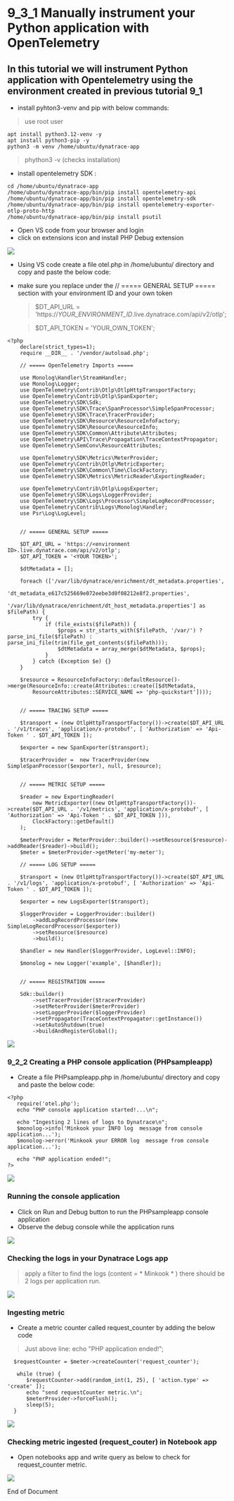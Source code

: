 # 9_3_1 Manually instrument your Python application with OpenTelemetry

## In this tutorial we will instrument Python application with Opentelemetry using the environment created in previous tutorial 9_1

- install pyhton3-venv and pip with below commands:
> use root user
```
apt install python3.12-venv -y
apt install python3-pip -y
python3 -m venv /home/ubuntu/dynatrace-app
```
> phython3 -v  (checks installation)

- install opentelemetry SDK  :

```
cd /home/ubuntu/dynatrace-app
/home/ubuntu/dynatrace-app/bin/pip install opentelemetry-api
/home/ubuntu/dynatrace-app/bin/pip install opentelemetry-sdk
/home/ubuntu/dynatrace-app/bin/pip install opentelemetry-exporter-otlp-proto-http
/home/ubuntu/dynatrace-app/bin/pip install psutil
```
- Open VS code from your browser and login
- click on extensions icon and install PHP Debug extension

![](https://github.com/hakansuku/D1APACTraining/blob/main/images/PHP/phpdebug.png?raw=true)

- Using VS code create a file otel.php in /home/ubuntu/ directory and copy and paste the below code:
  
- make sure you replace under the // ===== GENERAL SETUP ===== section with your environment ID and your own token
	> $DT_API_URL = 'https://_YOUR_ENVIRONMENT_ID_.live.dynatrace.com/api/v2/otlp';
 
 	> $DT_API_TOKEN = 'YOUR_OWN_TOKEN';
 
```
<?php
	declare(strict_types=1);
	require __DIR__ . '/vendor/autoload.php';

	// ===== OpenTelemetry Imports =====

	use Monolog\Handler\StreamHandler;
	use Monolog\Logger;
	use OpenTelemetry\Contrib\Otlp\OtlpHttpTransportFactory;
	use OpenTelemetry\Contrib\Otlp\SpanExporter;
	use OpenTelemetry\SDK\Sdk;
	use OpenTelemetry\SDK\Trace\SpanProcessor\SimpleSpanProcessor;
	use OpenTelemetry\SDK\Trace\TracerProvider;
	use OpenTelemetry\SDK\Resource\ResourceInfoFactory;
	use OpenTelemetry\SDK\Resource\ResourceInfo;
	use OpenTelemetry\SDK\Common\Attribute\Attributes;
	use OpenTelemetry\API\Trace\Propagation\TraceContextPropagator;
	use OpenTelemetry\SemConv\ResourceAttributes;

	use OpenTelemetry\SDK\Metrics\MeterProvider;
	use OpenTelemetry\Contrib\Otlp\MetricExporter;
	use OpenTelemetry\SDK\Common\Time\ClockFactory;
	use OpenTelemetry\SDK\Metrics\MetricReader\ExportingReader;

	use OpenTelemetry\Contrib\Otlp\LogsExporter;
	use OpenTelemetry\SDK\Logs\LoggerProvider;
	use OpenTelemetry\SDK\Logs\Processor\SimpleLogRecordProcessor;
	use OpenTelemetry\Contrib\Logs\Monolog\Handler;
	use Psr\Log\LogLevel;


	// ===== GENERAL SETUP =====
    
	$DT_API_URL = 'https://<environment ID>.live.dynatrace.com/api/v2/otlp';
	$DT_API_TOKEN = '<YOUR TOKEN>';

	$dtMetadata = [];

	foreach (['/var/lib/dynatrace/enrichment/dt_metadata.properties',
              'dt_metadata_e617c525669e072eebe3d0f08212e8f2.properties',
              '/var/lib/dynatrace/enrichment/dt_host_metadata.properties'] as $filePath) {
		try {
			if (file_exists($filePath)) {
				$props = str_starts_with($filePath, '/var/') ? parse_ini_file($filePath) : parse_ini_file(trim(file_get_contents($filePath)));
				$dtMetadata = array_merge($dtMetadata, $props);
			}
		} catch (Exception $e) {}
	}

	$resource = ResourceInfoFactory::defaultResource()->merge(ResourceInfo::create(Attributes::create([$dtMetadata,
        ResourceAttributes::SERVICE_NAME => 'php-quickstart'])));


	// ===== TRACING SETUP =====

	$transport = (new OtlpHttpTransportFactory())->create($DT_API_URL . '/v1/traces', 'application/x-protobuf', [ 'Authorization' => 'Api-Token ' . $DT_API_TOKEN ]);

	$exporter = new SpanExporter($transport);

	$tracerProvider =  new TracerProvider(new SimpleSpanProcessor($exporter), null, $resource);


	// ===== METRIC SETUP =====

	$reader = new ExportingReader(
		new MetricExporter((new OtlpHttpTransportFactory())->create($DT_API_URL . '/v1/metrics', 'application/x-protobuf', [ 'Authorization' => 'Api-Token ' . $DT_API_TOKEN ])),
		ClockFactory::getDefault()
	);

	$meterProvider = MeterProvider::builder()->setResource($resource)->addReader($reader)->build();
	$meter = $meterProvider->getMeter('my-meter');

	// ===== LOG SETUP =====

	$transport = (new OtlpHttpTransportFactory())->create($DT_API_URL . '/v1/logs', 'application/x-protobuf', [ 'Authorization' => 'Api-Token ' . $DT_API_TOKEN ]);

	$exporter = new LogsExporter($transport);

	$loggerProvider = LoggerProvider::builder()
		->addLogRecordProcessor(new SimpleLogRecordProcessor($exporter))
		->setResource($resource)
		->build();

	$handler = new Handler($loggerProvider, LogLevel::INFO);

	$monolog = new Logger('example', [$handler]);


	// ===== REGISTRATION =====

	Sdk::builder()
		->setTracerProvider($tracerProvider)
		->setMeterProvider($meterProvider)
		->setLoggerProvider($loggerProvider)
		->setPropagator(TraceContextPropagator::getInstance())
		->setAutoShutdown(true)
		->buildAndRegisterGlobal();
```
![](https://github.com/hakansuku/D1APACTraining/blob/main/images/PHP/otel.png?raw=true)

### 9_2_2 Creating a PHP console application (PHPsampleapp)

- Create a file PHPsampleapp.php in /home/ubuntu/ directory and copy and paste the below code:
```
<?php
   require('otel.php');
   echo "PHP console application started!...\n";

   echo "Ingesting 2 lines of logs to Dynatrace\n";
   $monolog->info('Minkook your INFO log  message from console application...');
   $monolog->error('Minkook your ERROR log  message from console application...'); 

   echo "PHP application ended!";
?>
```
![](https://github.com/hakansuku/D1APACTraining/blob/main/images/PHP/consoleapp.png?raw=true)

### Running the console application
- Click on Run and Debug button to run the PHPsampleapp console application 
- Observe the debug console while the application runs

![](https://github.com/hakansuku/D1APACTraining/blob/main/images/PHP/rundebug.png?raw=true)

### Checking the logs in your Dynatrace Logs app 
> apply a filter to find the logs (content = * Minkook * ) there should be 2 logs per application run.

![](https://github.com/hakansuku/D1APACTraining/blob/main/images/PHP/tenantlogs.png?raw=true)

### Ingesting metric
- Create a metric counter called request_counter by adding the below code

> Just above line: echo "PHP application ended!";

```
  $requestCounter = $meter->createCounter('request_counter');

   while (true) {
      $requestCounter->add(random_int(1, 25), [ 'action.type' => 'create' ]);
      echo "send requestCounter metric.\n";
      $meterProvider->forceFlush();
      sleep(5);
  }
```
![](https://github.com/hakansuku/D1APACTraining/blob/main/images/PHP/request_counter.png?raw=true)

### Checking metric ingested (request_couter) in Notebook app

- Open notebooks app and write query as below to check for request_counter metric.

![](https://github.com/hakansuku/D1APACTraining/blob/main/images/PHP/notebooks.png?raw=true)



End of Document
